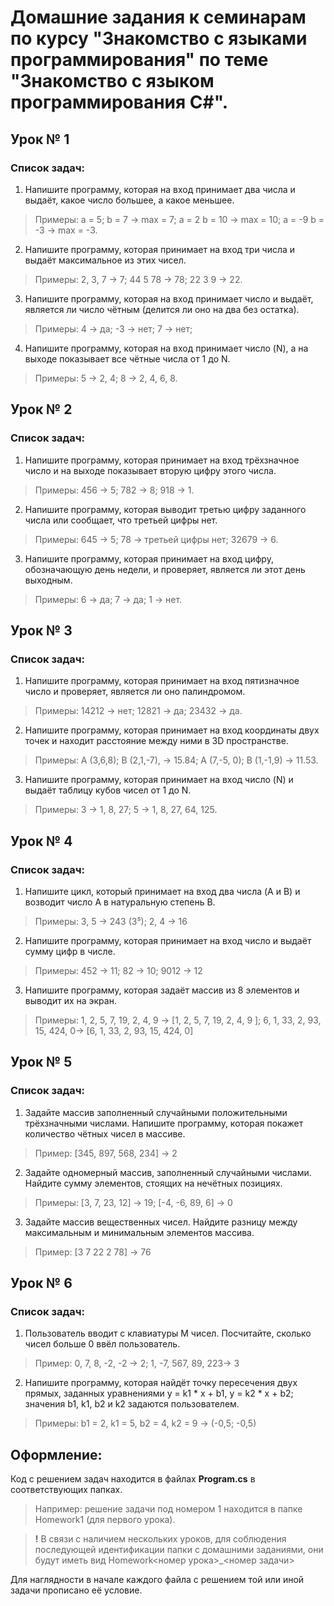 # Домашние задания к семинарам по курсу "Знакомство с языками программирования" по теме "Знакомство с языком программирования С#".

## Урок № 1 
### Список задач:
1. Напишите программу, которая на вход принимает два числа и выдаёт, какое число большее, а какое меньшее.
>Примеры:
a = 5; b = 7 -> max = 7;
a = 2 b = 10 -> max = 10;
a = -9 b = -3 -> max = -3.

2. Напишите программу, которая принимает на вход три числа и выдаёт максимальное из этих чисел.
>Примеры:
2, 3, 7 -> 7;
44 5 78 -> 78;
22 3 9 -> 22.

3. Напишите программу, которая на вход принимает число и выдаёт, является ли число чётным (делится ли оно на два без остатка).
>Примеры:
4 -> да;
-3 -> нет;
7 -> нет;

4. Напишите программу, которая на вход принимает число (N), а на выходе показывает все чётные числа от 1 до N.
>Примеры:
5 -> 2, 4;
8 -> 2, 4, 6, 8.

## Урок № 2 
### Список задач:
1. Напишите программу, которая принимает на вход трёхзначное число и на выходе показывает вторую цифру этого числа.
> Примеры: 
456 -> 5; 
782 -> 8; 
918 -> 1.

2. Напишите программу, которая выводит третью цифру заданного числа или сообщает, что третьей цифры нет.
> Примеры: 
645 -> 5;
78 -> третьей цифры нет;
32679 -> 6.

3. Напишите программу, которая принимает на вход цифру, обозначающую день недели, и проверяет, является ли этот день выходным.
> Примеры: 
6 -> да;
7 -> да;
1 -> нет.

## Урок № 3
### Список задач:
1. Напишите программу, которая принимает на вход пятизначное число и проверяет, является ли оно палиндромом.
> Примеры: 
14212 -> нет;
12821 -> да;
23432 -> да.

2. Напишите программу, которая принимает на вход координаты двух точек и находит расстояние между ними в 3D пространстве.
> Примеры:
A (3,6,8); B (2,1,-7), -> 15.84;
A (7,-5, 0); B (1,-1,9) -> 11.53.

3. Напишите программу, которая принимает на вход число (N) и выдаёт таблицу кубов чисел от 1 до N.
> Примеры: 
3 -> 1, 8, 27;
5 -> 1, 8, 27, 64, 125.

## Урок № 4
### Список задач:

1. Напишите цикл, который принимает на вход два числа (A и B) и возводит число A в натуральную степень B.
> Примеры:
3, 5 -> 243 (3⁵);
2, 4 -> 16

2. Напишите программу, которая принимает на вход число и выдаёт сумму цифр в числе.
> Примеры:
452 -> 11;
82 -> 10;
9012 -> 12

3. Напишите программу, которая задаёт массив из 8 элементов и выводит их на экран.
> Примеры:
1, 2, 5, 7, 19, 2, 4, 9 -> [1, 2, 5, 7, 19, 2, 4, 9 ];
6, 1, 33, 2, 93, 15, 424, 0-> [6, 1, 33, 2, 93, 15, 424, 0]

## Урок № 5
### Список задач:

1. Задайте массив заполненный случайными положительными трёхзначными числами. Напишите программу, которая покажет количество чётных чисел в массиве.
> Пример: [345, 897, 568, 234] -> 2

2. Задайте одномерный массив, заполненный случайными числами. Найдите сумму элементов, стоящих на нечётных позициях.
> Примеры: [3, 7, 23, 12] -> 19; [-4, -6, 89, 6] -> 0

3. Задайте массив вещественных чисел. Найдите разницу между максимальным и минимальным элементов массива.
> Пример: [3 7 22 2 78] -> 76

## Урок № 6
### Список задач:

1. Пользователь вводит с клавиатуры M чисел. Посчитайте, сколько чисел больше 0 ввёл пользователь.
> Пример: 0, 7, 8, -2, -2 -> 2; 1, -7, 567, 89, 223-> 3

2. Напишите программу, которая найдёт точку пересечения двух прямых, заданных уравнениями y = k1 * x + b1, 
y = k2 * x + b2; значения b1, k1, b2 и k2 задаются пользователем.
> Примеры: b1 = 2, k1 = 5, b2 = 4, k2 = 9 -> (-0,5; -0,5)

## Оформление:
Код с решением задач находится в файлах **Program.cs** в соответствующих папках.
>Например: решение задачи под номером 1 находится в папке Homework1 (для первого урока).

>__!__ В связи с наличием нескольких уроков, для соблюдения последующей идентификации папки с домашними заданиями, они будут иметь вид Homework<номер урока>_<номер задачи>

Для наглядности в начале каждого файла с решением той или иной задачи прописано её условие.